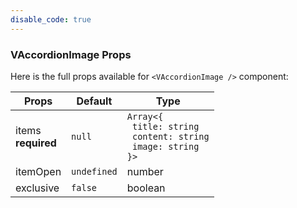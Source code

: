 ```yaml
---
disable_code: true
---
```


### VAccordionImage Props

Here is the full props available for `<VAccordionImage />` component:

| Props                  | Default                                       | Type                                                                                                              |
| ---------------------- | --------------------------------------------- | ----------------------------------------------------------------------------------------------------------------- |
| items<br/>**required** | <span class="is-null">`null`</span>           | <span class="is-array">`Array<{`<br/>` title: string`<br/>` content: string`<br/>` image: string`<br/>`}>`</span> |
| itemOpen               | <span class="is-undefined">`undefined`</span> | number                                                                                                            |
| exclusive              | <span class="is-boolean">`false`</span>       | boolean                                                                                                           |
